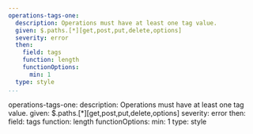 ```yaml
---
operations-tags-one:
  description: Operations must have at least one tag value.
  given: $.paths.[*][get,post,put,delete,options]
  severity: error
  then:
    field: tags
    function: length
    functionOptions:
      min: 1
  type: style
...
```

operations-tags-one:
  description: Operations must have at least one tag value.
  given: $.paths.[*][get,post,put,delete,options]
  severity: error
  then:
    field: tags
    function: length
    functionOptions:
      min: 1
  type: style
